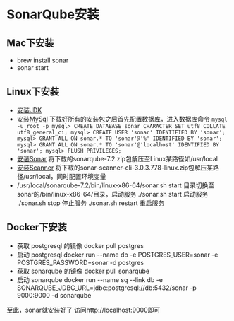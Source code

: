 # SonarQube安装

## Mac下安装
- brew install sonar
- sonar start

## Linux下安装
- [安装JDK](http://www.cnblogs.com/owenma/p/6139860.html)
- [安装MySql](http://www.cnblogs.com/owenma/p/6394477.html)
	下载好所有的安装包之后首先配置数据库，进入数据库命令
	`
	mysql -u root -p
	mysql> CREATE DATABASE sonar CHARACTER SET utf8 COLLATE utf8_general_ci;
	mysql> CREATE USER 'sonar' IDENTIFIED BY 'sonar';
	mysql> GRANT ALL ON sonar.* TO 'sonar'@'%' IDENTIFIED BY 'sonar';
	mysql> GRANT ALL ON sonar.* TO 'sonar'@'localhost' IDENTIFIED BY 'sonar';
	mysql> FLUSH PRIVILEGES;
	`
- [安装Sonar](https://www.sonarqube.org/downloads/)
	将下载的sonarqube-7.2.zip包解压至Linux某路径如/usr/local 
- [安装Scanner](https://docs.sonarqube.org/display/SCAN/Analyzing+with+SonarQube+Scanner)
	将下载的sonar-scanner-cli-3.0.3.778-linux.zip包解压某路径/usr/local，同时配置环境变量
- /usr/local/sonarqube-7.2/bin/linux-x86-64/sonar.sh start 
	目录切换至sonar的/bin/linux-x86-64/目录，启动服务 
	./sonar.sh start 启动服务 
	./sonar.sh stop 停止服务 
	./sonar.sh restart 重启服务

## Docker下安装
- 获取 postgresql 的镜像
	docker pull postgres
- 启动 postgresql
	docker run --name db -e POSTGRES_USER=sonar -e POSTGRES_PASSWORD=sonar -d postgres
- 获取 sonarqube 的镜像
	docker pull sonarqube
- 启动 sonarqube
	docker run --name sq --link db -e SONARQUBE_JDBC_URL=jdbc:postgresql://db:5432/sonar -p 9000:9000 -d sonarqube

至此，sonar就安装好了 
访问http://localhost:9000即可
